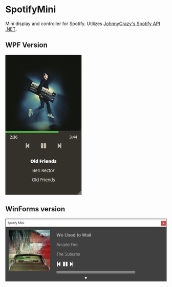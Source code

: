 # SpotifyMini
Mini display and controller for Spotify. Utilizes [JohnnyCrazy's Spotify API .NET](https://github.com/JohnnyCrazy/SpotifyAPI-NET).

## WPF Version

![alt text](https://raw.githubusercontent.com/dannylloyd/SpotifyMini/master/SpotifyMini.Wpf/WpfExample.png)

## WinForms version

![alt text](https://raw.githubusercontent.com/dannylloyd/SpotifyMini/master/SpotifyMini/example.png)
